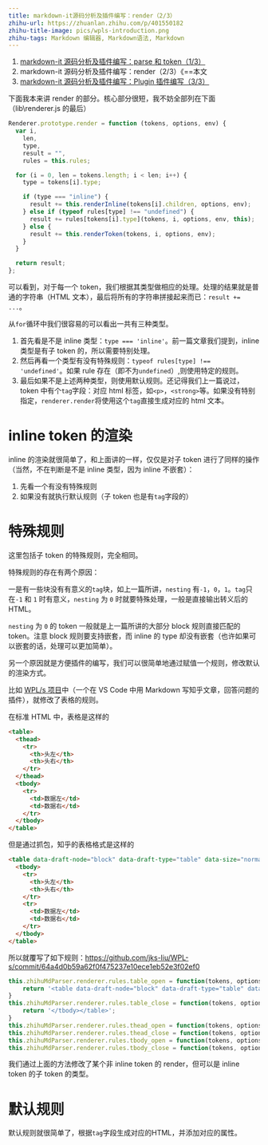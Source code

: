 ```yaml
---
title: markdown-it源码分析及插件编写：render（2/3）
zhihu-url: https://zhuanlan.zhihu.com/p/401550182
zhihu-title-image: pics/wpls-introduction.png
zhihu-tags: Markdown 编辑器, Markdown语法, Markdown
---
```



1. [markdown-it 源码分析及插件编写：parse 和 token（1/3）](https://zhuanlan.zhihu.com/p/400036665)
2. markdown-it 源码分析及插件编写：render（2/3）《==本文
3. [markdown-it 源码分析及插件编写：Plugin 插件编写（3/3）](https://zhuanlan.zhihu.com/p/437391859)

下面我本来讲 render 的部分。核心部分很短，我不妨全部列在下面（lib\renderer.js 的最后）

```js
Renderer.prototype.render = function (tokens, options, env) {
  var i,
    len,
    type,
    result = "",
    rules = this.rules;

  for (i = 0, len = tokens.length; i < len; i++) {
    type = tokens[i].type;

    if (type === "inline") {
      result += this.renderInline(tokens[i].children, options, env);
    } else if (typeof rules[type] !== "undefined") {
      result += rules[tokens[i].type](tokens, i, options, env, this);
    } else {
      result += this.renderToken(tokens, i, options, env);
    }
  }

  return result;
};
```

可以看到，对于每一个 token，我们根据其类型做相应的处理。处理的结果就是普通的字符串（HTML 文本），最后将所有的字符串拼接起来而已：`result += ...`。

从`for`循环中我们很容易的可以看出一共有三种类型。

1. 首先看是不是 inline 类型：`type === 'inline'`。前一篇文章我们提到，inline 类型是有子 token 的，所以需要特别处理。
2. 然后再看一个类型有没有特殊规则：`typeof rules[type] !== 'undefined'`。如果 rule 存在（即不为`undefined`）,则使用特定的规则。
3. 最后如果不是上述两种类型，则使用默认规则。还记得我们上一篇说过，token 中有个`tag`字段：对应 html 标签，如`<p>`，`<strong>`等。如果没有特别指定，`renderer.render`将使用这个`tag`直接生成对应的 html 文本。

# inline token 的渲染

inline 的渲染就很简单了，和上面讲的一样，仅仅是对子 token 进行了同样的操作（当然，不在判断是不是 inline 类型，因为 inline 不嵌套）：

1. 先看一个有没有特殊规则
2. 如果没有就执行默认规则（子 token 也是有`tag`字段的）

# 特殊规则

这里包括子 token 的特殊规则，完全相同。

特殊规则的存在有两个原因：

一是有一些块没有有意义的`tag`块，如上一篇所讲，`nesting` 有`-1`，`0`，`1`。`tag`只在`-1` 和 `1` 时有意义，`nesting` 为 `0` 时就要特殊处理，一般是直接输出转义后的HTML。

`nesting` 为 `0` 的 token 一般就是上一篇所讲的大部分 block 规则直接匹配的 token。注意 block 规则要支持嵌套，而 inline 的 type 却没有嵌套（也许如果可以嵌套的话，处理可以更加简单）。

另一个原因就是方便插件的编写，我们可以很简单地通过赋值一个规则，修改默认的渲染方式。

比如 [WPL/s 项目](https://github.com/jks-liu/WPL-s)中（一个在 VS Code 中用 Markdown 写知乎文章，回答问题的插件），就修改了表格的规则。

在标准 HTML 中，表格是这样的

```html
<table>
  <thead>
    <tr>
      <th>头左</th>
      <th>头右</th>
    </tr>
  </thead>
  <tbody>
    <tr>
      <td>数据左</td>
      <td>数据右</td>
    </tr>
  </tbody>
</table>
```

但是通过抓包，知乎的表格格式是这样的

```html
<table data-draft-node="block" data-draft-type="table" data-size="normal">
  <tbody>
    <tr>
      <th>头左</th>
      <th>头右</th>
    </tr>
    <tr>
      <td>数据左</td>
      <td>数据右</td>
    </tr>
  </tbody>
</table>
```

所以就覆写了如下规则：<https://github.com/jks-liu/WPL-s/commit/64a4d0b59a62f0f475237e10ece1eb52e3f02ef0>

```js
this.zhihuMdParser.renderer.rules.table_open = function(tokens, options, env) {
    return '<table data-draft-node="block" data-draft-type="table" data-size="normal"><tbody>';
}
this.zhihuMdParser.renderer.rules.table_close = function(tokens, options, env) {
    return '</tbody></table>';
}
this.zhihuMdParser.renderer.rules.thead_open = function(tokens, options, env) { return ''; }
this.zhihuMdParser.renderer.rules.thead_close = function(tokens, options, env) { return ''; }
this.zhihuMdParser.renderer.rules.tbody_open = function(tokens, options, env) { return ''; }
this.zhihuMdParser.renderer.rules.tbody_close = function(tokens, options, env) { return ''; }
```

我们通过上面的方法修改了某个非 inline token 的 render，但可以是 inline token 的子 token 的类型。

# 默认规则

默认规则就很简单了，根据`tag`字段生成对应的HTML，并添加对应的属性。
